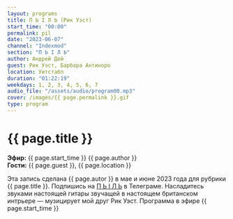 ```yaml
---
layout: programs
title: П Ь I Л Ь (Рик Уэст)
start_time: "00:00"
permalink: pil
date: "2023-06-07"
channel: "Indexmod"
section: "П Ь I Л Ь"
author: Андрей Дей
guest: Рик Уэст, Барбара Антиноро
location: Уитстабл
duration: "01:22:19"
weekdays: 1, 2, 3, 4, 5, 6, 7
audio_file: "/assets/audio/program00.mp3"
cover: /images/{{ page.permalink }}.gif
type: program
---
```


# {{ page.title }}

**Эфир:** {{ page.start_time }} {{ page.author }}  
**Гости:** {{ page.guest }}, {{ page.location }}

Эта запись сделана {{ page.autor }} в мае и июне 2023 года для рубрики {{ page.title }}. Подпишись на [П Ь I Л Ь](https://t.me/+N6k8ebuo5HswNmY0) в Телеграме. Насладитесь звуками настоящей гитары звучащей в настоящем британском интрьере — музицирует мой друг Рик Уэст. Программа в эфире {{ page.start_time }}
